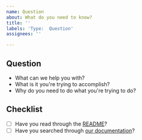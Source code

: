 ```yaml
---
name: Question
about: What do you need to know?
title: ''
labels: 'Type:  Question'
assignees: ''

---
```


## Question
* What can we help you with?
* What is it you're trying to accomplish?
* Why do you need to do what you're trying to do?

## Checklist
* [ ] Have you read through the [README](README.md)?
* [ ] Have you searched through [our documentation][docs]?

[docs]:  https://staged-script.readthedocs.io
